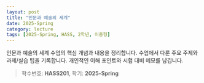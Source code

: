 ```yaml
---
layout: post
title: "인문과 예술의 세계"
date: 2025-Spring
category: lecture
tags: [2025-Spring, HASS, 2학년, 이충형]
---
```

인문과 예술의 세계 수업의 핵심 개념과 내용을 정리합니다.
수업에서 다룬 주요 주제와 과제/실습 팁을 기록합니다.
개인적인 이해 포인트와 시험 대비 메모를 남깁니다.

> 학수번호: **HASS201**, 학기: **2025-Spring**
